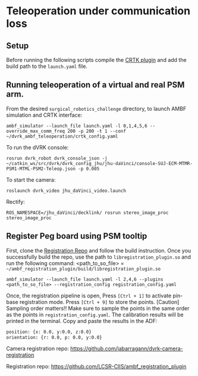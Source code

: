 # Teleoperation under communication loss 

## Setup

Before running the following scripts compile the [CRTK plugin][crtkplug] and add the build path to the `launch.yaml` file.

[crtkplug]: https://github.com/LCSR-CIIS/ambf_crtk_plugin

## Running teleoperation of a virtual and real PSM arm.

From the desired `surgical_robotics_challenge` directory, to launch AMBF simulation and CRTK interface:
```
ambf_simulator --launch_file launch.yaml -l 0,1,4,5,6 --override_max_comm_freq 200 -p 200 -t 1 --conf ~/dvrk_ambf_teleoperation/crtk_config.yaml
```

To run the dVRK console:
```
rosrun dvrk_robot dvrk_console_json -j ~/catkin_ws/src/dvrk/dvrk_config_jhu/jhu-daVinci/console-SUJ-ECM-MTMR-PSM1-MTML-PSM2-Teleop.json -p 0.005
```

To start the camera:
```
roslaunch dvrk_video jhu_daVinci_video.launch 
```

Rectify:
```
ROS_NAMESPACE=/jhu_daVinci/decklink/ rosrun stereo_image_proc stereo_image_proc
```

## Register Peg board using PSM tooltip
First, clone the [Registration Repo](https://github.com/LCSR-CIIS/ambf_registration_plugin) and follow the build instruction. Once you successfully build the repo, use the path to `libregistration_plugin.so` and run the following command:
<path_to_so_file> = `~/ambf_registration_plugin/build/libregistration_plugin.so`
```
ambf_simulator --launch_file launch.yaml -l 2,4,6 --plugins <path_to_so_file> --registration_config registration_config.yaml
```

Once, the registration pipeline is open, Press `[Ctrl + 1]` to activate pin-base registration mode. Press `[Ctrl + 9]` to store the points.
[Caution] Sampling order matters!! Make sure to sample the points in the same order as the points in `registration_config.yaml`.
The calibration results will be printed in the terminal. Copy and paste the results in the ADF: 
```bash
position: {x: 0.0, y:0.0, z:0.0}
orientation: {r: 0.0, p: 0.0, y:0.0}
```


Camera registration repo: https://github.com/jabarragann/dvrk-camera-registration

Registration repo: https://github.com/LCSR-CIIS/ambf_registration_plugin